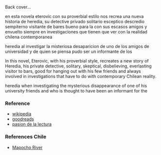 
Back cover...

en esta novela eterovic con su proverbial estilo nos recrea una nueva historia de heredia, su detective privado solitario esceptico descredio sempiterno visitante de bares bueno para la con sus escasos amigos y envuelto siempre en investigaciones que tienen que ver con la realidad chilena contemporanea

heredia al investigar la misteriosa desaparicion de uno de los amigos de universidad y de quien se piensa pudo ser un informante de los

In this novel, Eterovic, with his proverbial style, recreates a new story of Heredia, his private detective, solitary, skeptical, disbelieving, everlasting visitor to bars, good for hanging out with his few friends and always involved in investigations that have to do with contemporary Chilean reality.

heredia when investigating the mysterious disappearance of one of his university friends and who is thought to have been an informant for the

### Reference

* [wikipedia](https://es.wikipedia.org/wiki/Ram%C3%B3n_D%C3%ADaz_Eterovic)
* [goodreads](https://www.goodreads.com/book/show/13227044-el-ojo-del-alma)
* [pasion de la lectura](https://pasiondelalectura.wordpress.com/2019/10/20/el-ojo-del-alma-7-de-ramon-diaz-eterovic/)

### References Chile

* [Mapocho River](https://en.wikipedia.org/wiki/Mapocho_River)
